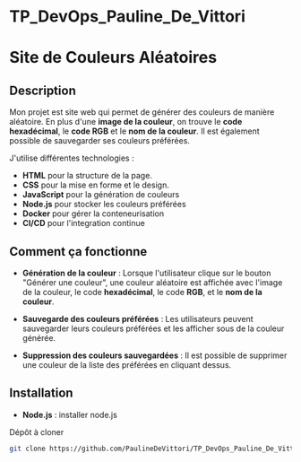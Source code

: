 
# TP_DevOps_Pauline_De_Vittori

# Site de Couleurs Aléatoires

## Description

Mon projet est site web qui permet de générer des couleurs de manière aléatoire. En plus d'une **image de la couleur**, on trouve le **code hexadécimal**, le **code RGB** et le **nom de la couleur**. Il est également possible de sauvegarder ses couleurs préférées.

J'utilise différentes technologies :
- **HTML** pour la structure de la page.
- **CSS** pour la mise en forme et le design.
- **JavaScript** pour la génération de couleurs
- **Node.js** pour stocker les couleurs préférées
- **Docker** pour gérer la conteneurisation
- **CI/CD** pour l'integration continue

## Comment ça fonctionne

- **Génération de la couleur** : Lorsque l'utilisateur clique sur le bouton "Générer une couleur", une couleur aléatoire est affichée avec l'image de la couleur, le code **hexadécimal**, le code **RGB**, et le **nom de la couleur**.

- **Sauvegarde des couleurs préférées** : Les utilisateurs peuvent sauvegarder leurs couleurs préférées et les afficher sous de la couleur générée.

- **Suppression des couleurs sauvegardées** : Il est possible de supprimer une couleur de la liste des préférées en cliquant dessus.

## Installation

- **Node.js** : installer node.js

Dépôt à cloner
   ```bash
   git clone https://github.com/PaulineDeVittori/TP_DevOps_Pauline_De_Vittori
